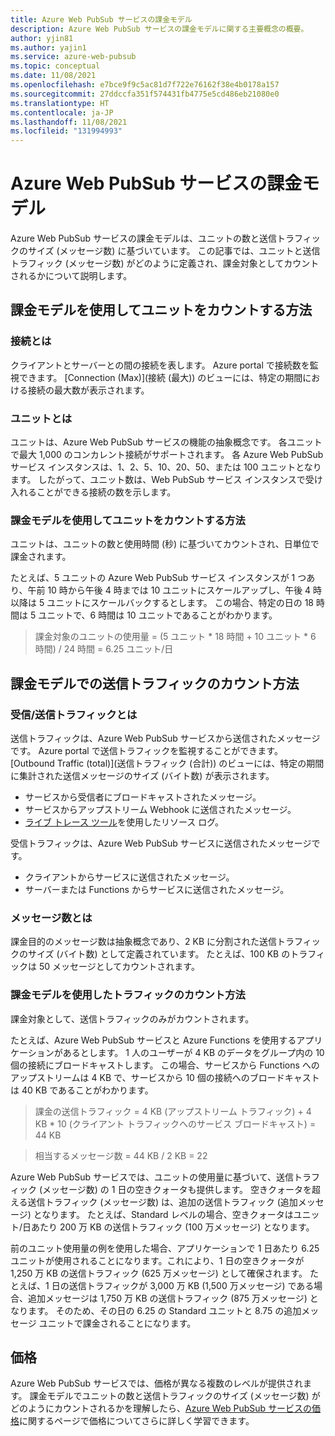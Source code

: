 ```yaml
---
title: Azure Web PubSub サービスの課金モデル
description: Azure Web PubSub サービスの課金モデルに関する主要概念の概要。
author: yjin81
ms.author: yajin1
ms.service: azure-web-pubsub
ms.topic: conceptual
ms.date: 11/08/2021
ms.openlocfilehash: e7bce9f9c5ac81d7f722e76162f38e4b0178a157
ms.sourcegitcommit: 27ddccfa351f574431fb4775e5cd486eb21080e0
ms.translationtype: HT
ms.contentlocale: ja-JP
ms.lasthandoff: 11/08/2021
ms.locfileid: "131994993"
---
```

# <a name="billing-model-of-azure-web-pubsub-service"></a>Azure Web PubSub サービスの課金モデル

Azure Web PubSub サービスの課金モデルは、ユニットの数と送信トラフィックのサイズ (メッセージ数) に基づいています。 この記事では、ユニットと送信トラフィック (メッセージ数) がどのように定義され、課金対象としてカウントされるかについて説明します。

## <a name="how-units-are-counted-with-billing-model"></a>課金モデルを使用してユニットをカウントする方法

### <a name="what-is-the-connection"></a>接続とは

クライアントとサーバーとの間の接続を表します。 Azure portal で接続数を監視できます。 [Connection (Max)]\(接続 (最大)\) のビューには、特定の期間における接続の最大数が表示されます。 

### <a name="what-is-the-unit"></a>ユニットとは

ユニットは、Azure Web PubSub サービスの機能の抽象概念です。 各ユニットで最大 1,000 のコンカレント接続がサポートされます。 各 Azure Web PubSub サービス インスタンスは、1、2、5、10、20、50、または 100 ユニットとなります。 したがって、ユニット数は、Web PubSub サービス インスタンスで受け入れることができる接続の数を示します。

###  <a name="how-units-are-counted-with-billing-model"></a>課金モデルを使用してユニットをカウントする方法

ユニットは、ユニットの数と使用時間 (秒) に基づいてカウントされ、日単位で課金されます。 

たとえば、5 ユニットの Azure Web PubSub サービス インスタンスが 1 つあり、午前 10 時から午後 4 時までは 10 ユニットにスケールアップし、午後 4 時以降は 5 ユニットにスケールバックするとします。 この場合、特定の日の 18 時間は 5 ユニットで、6 時間は 10 ユニットであることがわかります。

> 課金対象のユニットの使用量 = (5 ユニット * 18 時間 + 10 ユニット * 6 時間) / 24 時間 = 6.25 ユニット/日

## <a name="how-outbound-traffic-is-counted-with-billing-model"></a>課金モデルでの送信トラフィックのカウント方法

### <a name="what-is-inboundoutbound-traffic"></a>受信/送信トラフィックとは 

送信トラフィックは、Azure Web PubSub サービスから送信されたメッセージです。 Azure portal で送信トラフィックを監視することができます。 [Outbound Traffic (total)]\(送信トラフィック (合計)\) のビューには、特定の期間に集計された送信メッセージのサイズ (バイト数) が表示されます。

- サービスから受信者にブロードキャストされたメッセージ。
- サービスからアップストリーム Webhook に送信されたメッセージ。
- [ライブ トレース ツール](./howto-troubleshoot-resource-logs.md#capture-resource-logs-with-live-trace-tool)を使用したリソース ログ。 

受信トラフィックは、Azure Web PubSub サービスに送信されたメッセージです。 

- クライアントからサービスに送信されたメッセージ。
- サーバーまたは Functions からサービスに送信されたメッセージ。

### <a name="what-is-message-count"></a>メッセージ数とは

課金目的のメッセージ数は抽象概念であり、2 KB に分割された送信トラフィックのサイズ (バイト数) として定義されています。 たとえば、100 KB のトラフィックは 50 メッセージとしてカウントされます。  

### <a name="how-traffic-is-counted-with-billing-model"></a>課金モデルを使用したトラフィックのカウント方法

課金対象として、送信トラフィックのみがカウントされます。 

たとえば、Azure Web PubSub サービスと Azure Functions を使用するアプリケーションがあるとします。 1 人のユーザーが 4 KB のデータをグループ内の 10 個の接続にブロードキャストします。 この場合、サービスから Functions へのアップストリームは 4 KB で、サービスから 10 個の接続へのブロードキャストは 40 KB であることがわかります。

> 課金の送信トラフィック = 4 KB (アップストリーム トラフィック) + 4 KB * 10 (クライアント トラフィックへのサービス ブロードキャスト) = 44 KB

> 相当するメッセージ数 = 44 KB / 2 KB = 22

Azure Web PubSub サービスでは、ユニットの使用量に基づいて、送信トラフィック (メッセージ数) の 1 日の空きクォータも提供します。 空きクォータを超える送信トラフィック (メッセージ数) は、追加の送信トラフィック (追加メッセージ) となります。 たとえば、Standard レベルの場合、空きクォータはユニット/日あたり 200 万 KB の送信トラフィック (100 万メッセージ) となります。

前のユニット使用量の例を使用した場合、アプリケーションで 1 日あたり 6.25 ユニットが使用されることになります。これにより、1 日の空きクォータが 1,250 万 KB の送信トラフィック (625 万メッセージ) として確保されます。 たとえば、1 日の送信トラフィックが 3,000 万 KB (1,500 万メッセージ) である場合、追加メッセージは 1,750 万 KB の送信トラフィック (875 万メッセージ) となります。 そのため、その日の 6.25 の Standard ユニットと 8.75 の追加メッセージ ユニットで課金されることになります。

## <a name="pricing"></a>価格 

Azure Web PubSub サービスでは、価格が異なる複数のレベルが提供されます。 課金モデルでユニットの数と送信トラフィックのサイズ (メッセージ数) がどのようにカウントされるかを理解したら、[Azure Web PubSub サービスの価格](https://azure.microsoft.com/pricing/details/web-pubsub)に関するページで価格についてさらに詳しく学習できます。





